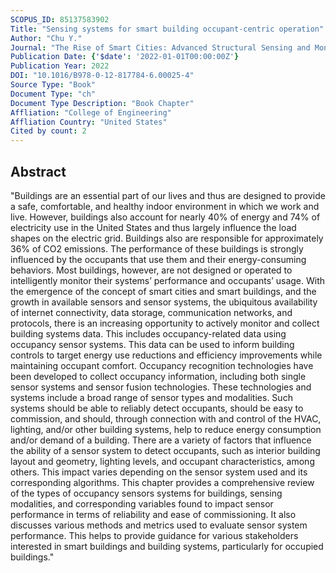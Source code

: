 ```yaml
---
SCOPUS_ID: 85137583902
Title: "Sensing systems for smart building occupant-centric operation"
Author: "Chu Y."
Journal: "The Rise of Smart Cities: Advanced Structural Sensing and Monitoring Systems"
Publication Date: {'$date': '2022-01-01T00:00:00Z'}
Publication Year: 2022
DOI: "10.1016/B978-0-12-817784-6.00025-4"
Source Type: "Book"
Document Type: "ch"
Document Type Description: "Book Chapter"
Affliation: "College of Engineering"
Affliation Country: "United States"
Cited by count: 2
---
```


## Abstract
"Buildings are an essential part of our lives and thus are designed to provide a safe, comfortable, and healthy indoor environment in which we work and live. However, buildings also account for nearly 40% of energy and 74% of electricity use in the United States and thus largely influence the load shapes on the electric grid. Buildings also are responsible for approximately 36% of CO2 emissions. The performance of these buildings is strongly influenced by the occupants that use them and their energy-consuming behaviors. Most buildings, however, are not designed or operated to intelligently monitor their systems’ performance and occupants’ usage. With the emergence of the concept of smart cities and smart buildings, and the growth in available sensors and sensor systems, the ubiquitous availability of internet connectivity, data storage, communication networks, and protocols, there is an increasing opportunity to actively monitor and collect building systems data. This includes occupancy-related data using occupancy sensor systems. This data can be used to inform building controls to target energy use reductions and efficiency improvements while maintaining occupant comfort. Occupancy recognition technologies have been developed to collect occupancy information, including both single sensor systems and sensor fusion technologies. These technologies and systems include a broad range of sensor types and modalities. Such systems should be able to reliably detect occupants, should be easy to commission, and should, through connection with and control of the HVAC, lighting, and/or other building systems, help to reduce energy consumption and/or demand of a building. There are a variety of factors that influence the ability of a sensor system to detect occupants, such as interior building layout and geometry, lighting levels, and occupant characteristics, among others. This impact varies depending on the sensor system used and its corresponding algorithms. This chapter provides a comprehensive review of the types of occupancy sensors systems for buildings, sensing modalities, and corresponding variables found to impact sensor performance in terms of reliability and ease of commissioning. It also discusses various methods and metrics used to evaluate sensor system performance. This helps to provide guidance for various stakeholders interested in smart buildings and building systems, particularly for occupied buildings."
